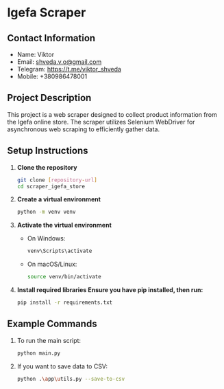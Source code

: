 # Igefa Scraper

## Contact Information
- Name: Viktor
- Email: shveda.v.o@gmail.com
- Telegram: https://t.me/viktor_shveda
- Mobile: +380986478001


## Project Description
This project is a web scraper designed to collect product information from the Igefa online store. The scraper utilizes Selenium WebDriver for asynchronous web scraping to efficiently gather data.

## Setup Instructions

1. **Clone the repository**
   ```bash
   git clone [repository-url]
   cd scraper_igefa_store
   ```

2. **Create a virtual environment**
   ```bash
   python -m venv venv
   ```

3. **Activate the virtual environment**
   - On Windows:
     ```bash
     venv\Scripts\activate
     ```
   - On macOS/Linux:
     ```bash
     source venv/bin/activate
     ```

4. **Install required libraries Ensure you have pip installed, then run:**
   ```bash
   pip install -r requirements.txt
   ```


## Example Commands
1. To run the main script:
   ```bash
   python main.py
   ```

2. If you want to save data to CSV:
   ```bash
   python .\app\utils.py --save-to-csv

   ```
   
